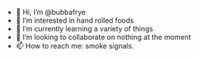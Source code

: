 - 👋 Hi, I’m @bubbafrye
- 👀 I’m interested in hand rolled foods
- 🌱 I’m currently learning a variety of things 
- 💞️ I’m looking to collaborate on nothing at the moment
- 📫 How to reach me: smoke signals. 

<!---
bubbafrye/bubbafrye is a ✨ special ✨ repository because its `README.md` (this file) appears on your GitHub profile.
You can click the Preview link to take a look at your changes.
--->
